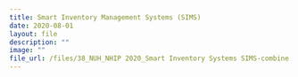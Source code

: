 ```yaml
---
title: Smart Inventory Management Systems (SIMS)
date: 2020-08-01
layout: file
description: ""
image: ""
file_url: /files/38_NUH_NHIP 2020_Smart Inventory Systems SIMS-combine.pdf
---
```

